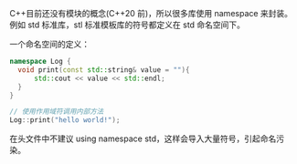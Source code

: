 C++目前还没有模块的概念(C++20 前)，所以很多库使用 namespace 来封装。例如 std 标准库，stl 标准模板库的符号都定义在 std 命名空间下。

一个命名空间的定义：

```cpp
namespace Log {
  void print(const std::string& value = ""){
      std::cout << value << std::endl;
  }
}

// 使用作用域符调用内部方法
Log::print("hello world!");
```

在头文件中不建议 using namespace std，这样会导入大量符号，引起命名污染。
